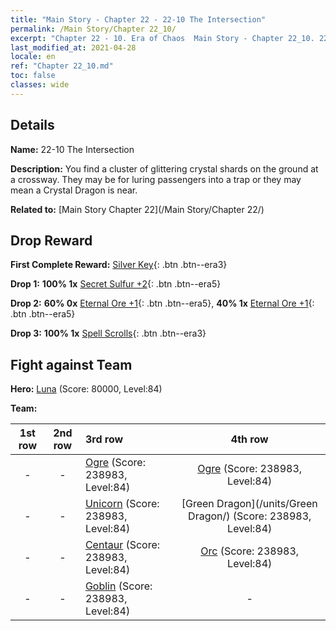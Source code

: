 ```yaml
---
title: "Main Story - Chapter 22 - 22-10 The Intersection"
permalink: /Main Story/Chapter 22_10/
excerpt: "Chapter 22 - 10. Era of Chaos  Main Story - Chapter 22_10. 22-10 The Intersection"
last_modified_at: 2021-04-28
locale: en
ref: "Chapter 22_10.md"
toc: false
classes: wide
---
```


## Details

 **Name:** 22-10 The Intersection

 **Description:** You find a cluster of glittering crystal shards on the ground at a crossway. They may be for luring passengers into a trap or they may mean a Crystal Dragon is near.

 **Related to:** [Main Story Chapter 22](/Main Story/Chapter 22/)

## Drop Reward

 **First Complete Reward:** [Silver Key](/Items/con_693/){: .btn .btn--era3}

 **Drop 1:** **100% 1x** [Secret Sulfur +2](/Items/mat_78/){: .btn .btn--era5}

 **Drop 2:** **60% 0x** [Eternal Ore +1](/Items/mat_68/){: .btn .btn--era5}, **40% 1x** [Eternal Ore +1](/Items/mat_68/){: .btn .btn--era5}

 **Drop 3:** **100% 1x** [Spell Scrolls](/Items/con_694/){: .btn .btn--era3}


## Fight against Team
 **Hero:** [Luna](/heroes/Luna/) (Score: 80000, Level:84)

 **Team:**


  | 1st row | 2nd row | 3rd row | 4th row |
  |:----:|:----:|:----|:----:|
  | - | - | [Ogre](/units/Ogre/) (Score: 238983, Level:84)  | [Ogre](/units/Ogre/) (Score: 238983, Level:84)  |
  | - | - | [Unicorn](/units/Unicorn/) (Score: 238983, Level:84)  | [Green Dragon](/units/Green Dragon/) (Score: 238983, Level:84)  |
  | - | - | [Centaur](/units/Centaur/) (Score: 238983, Level:84)  | [Orc](/units/Orc/) (Score: 238983, Level:84)  |
  | - | - | [Goblin](/units/Goblin/) (Score: 238983, Level:84)  | - |



